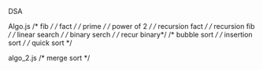 DSA

Algo.js 
/* fib */
/* fact */
/* prime */
/* power of 2 */
/* recursion fact */
/* recursion fib */
/* linear search */
/* binary serch */
/* recur binary*/
/* bubble sort */
/* insertion sort */
/* quick sort */

algo_2.js
/* merge sort */
